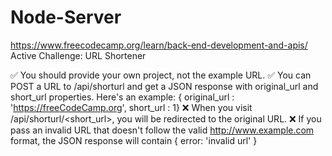 # Node-Server

https://www.freecodecamp.org/learn/back-end-development-and-apis/ <br />
Active Challenge: URL Shortener

✅ You should provide your own project, not the example URL.
✅ You can POST a URL to /api/shorturl and get a JSON response with original_url and short_url properties. Here's an example: { original_url : 'https://freeCodeCamp.org', short_url : 1}
❌ When you visit /api/shorturl/<short_url>, you will be redirected to the original URL.
❌ If you pass an invalid URL that doesn't follow the valid http://www.example.com format, the JSON response will contain { error: 'invalid url' }